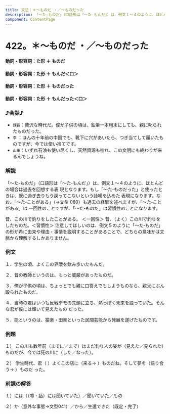 ```yaml
---
title: 文法：＊～ものだ ・／～ものだった
description: 「～た‐ものだ」（口語形は「～た‐もんだ」）は、例文１～４のように、ほとんどの場合は過去を回想する表 現となります。もし「～た‐ものだった」と使ったときは、既に過ぎ去りもう戻ってこないという詠嘆を込めた 表現になります。なお、「～た‐ことがある」（→文型 080）も過去の経験を述べますが、「～た‐ことがある」は 一回性のことですが、「～た‐ものだ」は習慣性のことになります。
component: ContentPage
---
```



# 422。＊～ものだ ・／～ものだった
#### 動詞・形容詞：た形 ＋ ものだ
#### 動詞・形容詞：た形 ＋ もんだ＜口＞
#### 動詞・形容詞：た形 ＋ ものだった
#### 動詞・形容詞：た形 ＋ もんだった＜口＞
### ♪会話♪
- `課長`：贅沢な時代だ。僕が子供の頃は、鉛筆一本粗末にしても、親に叱られたものだった。
- `李` ：ほんの十年前の中国でも、靴下に穴があいたら、つぎ当てして履いたものですが、今では使い捨てです。
- `山田`：いずれ石油も使い尽くし、天然資源も枯れ、この文明にも終わりが来るんでしょうね。
### 解説
「～た‐ものだ」（口語形は「～た‐もんだ」）は、例文１～４のように、ほとんどの場合は過去を回想する表 現となります。もし「～た‐ものだった」と使ったときは、既に過ぎ去りもう戻ってこないという詠嘆を込めた 表現になります。なお、「～た‐ことがある」（→文型 080）も過去の経験を述べますが、「～た‐ことがある」は 一回性のことですが、「～た‐ものだ」は習慣性のことになります。

昔、この川で釣りをしたことがある。 ＜一回性＞ 昔、（よく）この川で釣りをしたものだ。＜習慣性＞ 注意してほしいのは、例文５のように「～た‐ものだ」の形が希に由来や理由・事情を説明することがあることで、どちらの意味かは文脈から理解するしかありません。
### 例文
１．学生の頃、よくこの界隈を飲み歩いたもんだ。

２．昔の教師というのは、もっと威厳があったものだ。

３．俺が子供の頃は、ちょっとでも親に口答えでもしようものなら、親父にぶん殴られたものだ。

４．当時の君はいつも反戦デモの先頭に立ち、熱っぽく未来を語っていた。そんな君が僕には輝いて見えたもの だった。

５．能というのは、猿楽・田楽といった民間芸能から発展を遂げたものです。
### 例題
１） この川も数年前（までに／まで）はまだ釣り人の姿が（見えた／見られた）ものだが、今では死の川に（した／なった）。

２） 学生時代、君（ ）よくこの店に（来る→ ）ものだね。そして夢を（語り合う→ ）ものだ った。
### 前課の解答
１）には（（噂・話）には聞いていた）／聞いていた／もの

２）か（意外な事態→文型041）／から／生還できた（既定・完了）

